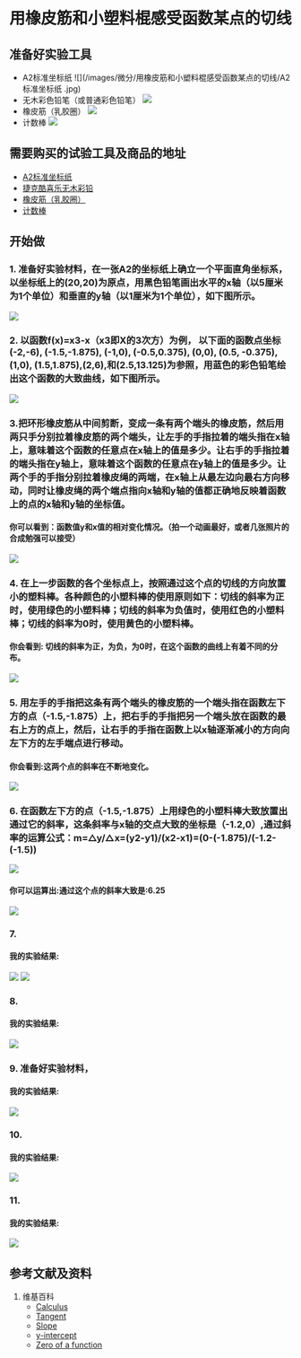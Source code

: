 # 用橡皮筋和小塑料棍感受函数某点的切线

## 准备好实验工具

- A2标准坐标纸
![](/images/微分/用橡皮筋和小塑料棍感受函数某点的切线/A2标准坐标纸 .jpg)
- 无木彩色铅笔（或普通彩色铅笔）
![](/images/微分/用橡皮筋和小塑料棍感受函数某点的切线/无木彩色铅笔.jpg)
- 橡皮筋（乳胶圈）
![](/images/微分/用橡皮筋和小塑料棍感受函数某点的切线/橡皮筋.jpg)
- 计数棒
![](/images/微分/用橡皮筋和小塑料棍感受函数某点的切线/计数棒.jpg)

## 需要购买的试验工具及商品的地址

- [A2标准坐标纸](https://detail.tmall.com/item.htm?id=27142292922&ali_refid=a3_430583_1006:1105863285:N:dZ%20MV6sJ%20YlXqxaoC1QlJw==:77285e2bbcb0cebf9d00068f21bd840f&ali_trackid=1_77285e2bbcb0cebf9d00068f21bd840f&spm=a230r.1.14.1&skuId=3165771512170)
- [捷克酷喜乐无木彩铅](https://detail.tmall.com/item.htm?spm=a230r.1.14.8.7a1b4237sLkqe4&id=10680260235&cm_id=140105335569ed55e27b&abbucket=9&skuId=3447429972029)
- [橡皮筋（乳胶圈）](https://detail.tmall.com/item.htm?spm=a230r.1.14.14.68b0156dXSQF70&id=38821357970&cm_id=140105335569ed55e27b&abbucket=9&skuId=3452885468337)
- [计数棒](https://item.taobao.com/item.htm?spm=a230r.1.14.1.6b2a13c2TLEOae&id=584644712151&ns=1&abbucket=9#detail)

## 开始做

### 1. 准备好实验材料，在一张A2的坐标纸上确立一个平面直角坐标系，以坐标纸上的(20,20)为原点，用黑色铅笔画出水平的x轴（以5厘米为1个单位）和垂直的y轴（以1厘米为1个单位），如下图所示。

![](/images/微分/用橡皮筋和小塑料棍感受函数某点的切线/1a.jpg)

### 2. 以函数f(x)=x3-x（x3即X的3次方）为例， 以下面的函数点坐标(-2,-6), (-1.5,-1.875), (-1,0), (-0.5,0.375), (0,0), (0.5, -0.375), (1,0), (1.5,1.875),(2,6),和(2.5,13.125)为参照，用蓝色的彩色铅笔绘出这个函数的大致曲线，如下图所示。

![](/images/微分/用橡皮筋和小塑料棍感受函数某点的切线/2a.jpg)

### 3.把环形橡皮筋从中间剪断，变成一条有两个端头的橡皮筋，然后用两只手分别拉着橡皮筋的两个端头，让左手的手指拉着的端头指在x轴上，意味着这个函数的任意点在x轴上的值是多少。让右手的手指拉着的端头指在y轴上，意味着这个函数的任意点在y轴上的值是多少。让两个手的手指分别拉着橡皮绳的两端，在x轴上从最左边向最右方向移动，同时让橡皮绳的两个端点指向x轴和y轴的值都正确地反映着函数上的点的x轴和y轴的坐标值。

#### 你可以看到：函数值y和x值的相对变化情况。（拍一个动画最好，或者几张照片的合成勉强可以接受）

![](/images/微分/用橡皮筋和小塑料棍感受函数某点的切线/3a.jpg)

### 4. 在上一步函数的各个坐标点上，按照通过这个点的切线的方向放置小的塑料棒。各种颜色的小塑料棒的使用原则如下：切线的斜率为正时，使用绿色的小塑料棒；切线的斜率为负值时，使用红色的小塑料棒；切线的斜率为0时，使用黄色的小塑料棒。

#### 你会看到: 切线的斜率为正，为负，为0时，在这个函数的曲线上有着不同的分布。

![](/images/微分/用橡皮筋和小塑料棍感受函数某点的切线/4a.jpg)

### 5. 用左手的手指把这条有两个端头的橡皮筋的一个端头指在函数左下方的点（-1.5,-1.875）上，把右手的手指把另一个端头放在函数的最右上方的点上，然后，让右手的手指在函数上以x轴逐渐减小的方向向左下方的左手端点进行移动。

#### 你会看到:这两个点的斜率在不断地变化。 

![](/images/微分/用橡皮筋和小塑料棍感受函数某点的切线/5a.jpg)

### 6. 在函数左下方的点（-1.5,-1.875）上用绿色的小塑料棒大致放置出通过它的斜率，这条斜率与x轴的交点大致的坐标是（-1.2,0）,通过斜率的运算公式：m=△y/△x=(y2-y1)/(x2-x1)=(0-(-1.875)/(-1.2-(-1.5))

![](/images/微分/用橡皮筋和小塑料棍感受函数某点的切线/6a1.jpg)

#### 你可以运算出:通过这个点的斜率大致是:6.25 

![](/images/微分/用橡皮筋和小塑料棍感受函数某点的切线/6a2.jpg)

### 7. 

#### 我的实验结果: 

![](/images/微分/用橡皮筋和小塑料棍感受函数某点的切线/7a1.jpg)
![](/images/微分/用橡皮筋和小塑料棍感受函数某点的切线/7a2.jpg)

### 8. 

#### 我的实验结果: 

![](/images/微分/用橡皮筋和小塑料棍感受函数某点的切线/8a.jpg)

### 9. 准备好实验材料，

#### 我的实验结果:  

![](/images/微分/用橡皮筋和小塑料棍感受函数某点的切线/9a.jpg)

### 10. 

#### 我的实验结果: 

![](/images/微分/用橡皮筋和小塑料棍感受函数某点的切线/10a.jpg)

### 11. 

#### 我的实验结果: 

![](/images/微分/用橡皮筋和小塑料棍感受函数某点的切线/11a.jpg)

## 参考文献及资料

1. 维基百科
	- [Calculus](https://en.wikipedia.org/wiki/Calculus) 
	- [Tangent](https://en.wikipedia.org/wiki/Tangent) 
	- [Slope](https://en.wikipedia.org/wiki/Slope) 
	- [y-intercept](https://en.wikipedia.org/wiki/Y-intercept) 
	- [Zero of a function](https://en.wikipedia.org/wiki/Zero_of_a_function) 